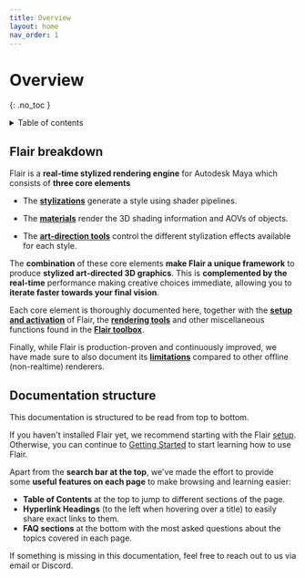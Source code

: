 ```yaml
---
title: Overview
layout: home
nav_order: 1
---
```

# Overview
{: .no_toc }

<details close markdown="block">
  <summary>
    Table of contents
  </summary>
  {: .text-delta }
1. TOC
{:toc}
</details>

## Flair breakdown

Flair is a **real-time stylized rendering engine** for Autodesk Maya which consists of **three core elements**

* The [**stylizations**](./stylizations) generate a style using shader pipelines.

* The [**materials**](./materials) render the 3D shading information and AOVs of objects.

* The [**art-direction tools**](./art-direction) control the different stylization effects available for each style.

The **combination** of these core elements **make Flair a unique framework** to produce **stylized art-directed 3D graphics**.
This is **complemented by the real-time** performance making creative choices immediate, allowing you to **iterate faster towards your final vision**.

Each core element is thoroughly documented here, together with the [**setup and activation**](./setup) of Flair, the [**rendering tools**](./rendering) and other miscellaneous functions found in the [**Flair toolbox**](./toolbox).

Finally, while Flair is production-proven and continuously improved, we have made sure to also document its [**limitations**](./limitations) compared to other offline (non-realtime) renderers.

## Documentation structure

This documentation is structured to be read from top to bottom.

If you haven't installed Flair yet, we recommend starting with the Flair [setup](./setup).  
Otherwise, you can continue to [Getting Started](./getting-started) to start learning how to use Flair.

Apart from the **search bar at the top**, we've made the effort to provide some **useful features on each page** to make browsing and learning easier:
* **Table of Contents** at the top to jump to different sections of the page.
* **Hyperlink Headings** (to the left when hovering over a title) to easily share exact links to them. 
* **FAQ sections** at the bottom with the most asked questions about the topics covered in each page.

If something is missing in this documentation, feel free to reach out to us via email or Discord.
